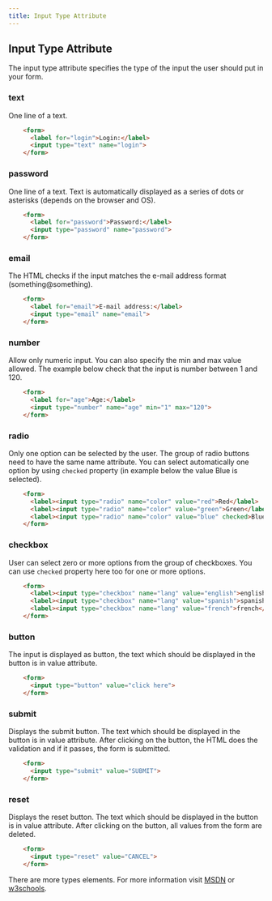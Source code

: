 ```yaml
---
title: Input Type Attribute
---
```

## Input Type Attribute

The input type attribute specifies the type of the input the user should put in your form.

### text
One line of a text.
```html
    <form>
      <label for="login">Login:</label>
      <input type="text" name="login">
    </form>
```

### password
One line of a text. Text is automatically displayed as a series of dots or asterisks (depends on the browser and OS).
```html
    <form>
      <label for="password">Password:</label>
      <input type="password" name="password">
    </form>
```

### email
The HTML checks if the input matches the e-mail address format (something@something).
```html
    <form>
      <label for="email">E-mail address:</label>
      <input type="email" name="email">
    </form>
```

### number
Allow only numeric input. You can also specify the min and max value allowed. The example below check that the input is number between 1 and 120.
```html
    <form>
      <label for="age">Age:</label>
      <input type="number" name="age" min="1" max="120">
    </form>
```

### radio
Only one option can be selected by the user. The group of radio buttons need to have the same name attribute. You can select automatically one option by using `checked` property (in example below the value Blue is selected).
```html
    <form>
      <label><input type="radio" name="color" value="red">Red</label>
      <label><input type="radio" name="color" value="green">Green</label>
      <label><input type="radio" name="color" value="blue" checked>Blue</label>
    </form>
```
### checkbox
User can select zero or more options from the group of checkboxes. You can use `checked` property here too for one or more options.
```html
    <form>
      <label><input type="checkbox" name="lang" value="english">english</label>
      <label><input type="checkbox" name="lang" value="spanish">spanish</label>
      <label><input type="checkbox" name="lang" value="french">french</label>
    </form>
```
### button
The input is displayed as button, the text which should be displayed in the button is in value attribute.
```html
    <form>
      <input type="button" value="click here">
    </form>
```
### submit
Displays the submit button. The text which should be displayed in the button is in value attribute. After clicking on the button, the HTML does the validation and if it passes, the form is submitted.
```html
    <form>
      <input type="submit" value="SUBMIT">
    </form>
```

### reset
Displays the reset button. The text which should be displayed in the button is in value attribute. After clicking on the button, all values from the form are deleted.
```html
    <form>
      <input type="reset" value="CANCEL">
    </form>
```

There are more types elements. For more information visit [MSDN]("https://developer.mozilla.org/en-US/docs/Web/HTML/Element/input") or [w3schools]("https://www.w3schools.com/Html/html_form_input_types.asp").

